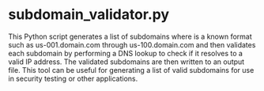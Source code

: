# subdomain_validator.py

This Python script generates a list of subdomains where is a known format such as us-001.domain.com through us-100.domain.com and then validates each subdomain by performing a DNS lookup to check if it resolves to a valid IP address. The validated subdomains are then written to an output file. This tool can be useful for generating a list of valid subdomains for use in security testing or other applications.
